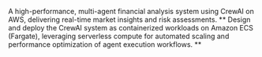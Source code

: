 A high-performance, multi-agent financial analysis system using CrewAI on AWS, delivering real-time market insights and risk assessments.
** Design and deploy the CrewAI system as containerized workloads on Amazon ECS (Fargate), leveraging serverless compute for automated scaling and performance optimization of agent execution workflows. **
